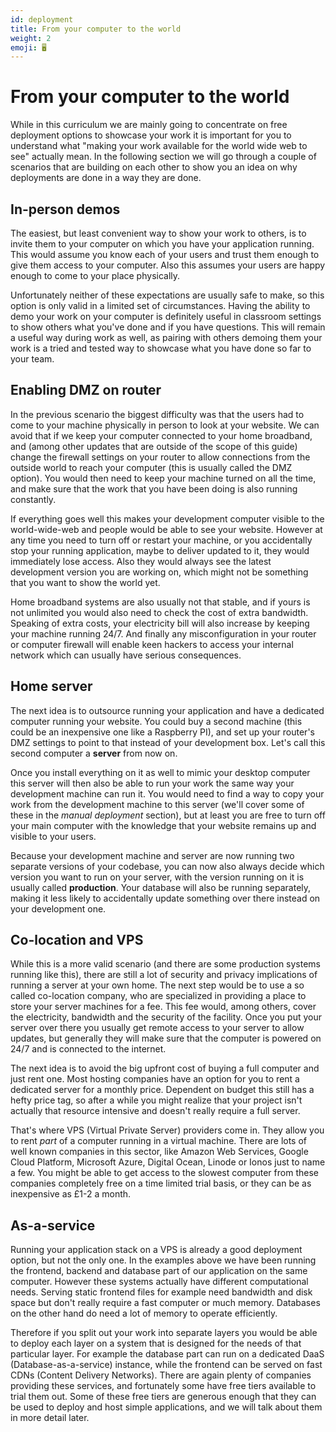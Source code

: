 ```yaml
---
id: deployment
title: From your computer to the world
weight: 2
emoji: 🖥️
---
```


# From your computer to the world

While in this curriculum we are mainly going to concentrate on free deployment options to showcase your work it is important for you to understand what "making your work available for the world wide web to see" actually mean. In the following section we will go through a couple of scenarios that are building on each other to show you an idea on why deployments are done in a way they are done.

## In-person demos

The easiest, but least convenient way to show your work to others, is to invite them to your computer on which you have your application running. This would assume you know each of your users and trust them enough to give them access to your computer. Also this assumes your users are happy enough to come to your place physically.

Unfortunately neither of these expectations are usually safe to make, so this option is only valid in a limited set of circumstances. Having the ability to demo your work on your computer is definitely useful in classroom settings to show others what you've done and if you have questions. This will remain a useful way during work as well, as pairing with others demoing them your work is a tried and tested way to showcase what you have done so far to your team.

## Enabling DMZ on router

In the previous scenario the biggest difficulty was that the users had to come to your machine physically in person to look at your website. We can avoid that if we keep your computer connected to your home broadband, and (among other updates that are outside of the scope of this guide) change the firewall settings on your router to allow connections from the outside world to reach your computer (this is usually called the DMZ option). You would then need to keep your machine turned on all the time, and make sure that the work that you have been doing is also running constantly.

If everything goes well this makes your development computer visible to the world-wide-web and people would be able to see your website. However at any time you need to turn off or restart your machine, or you accidentally stop your running application, maybe to deliver updated to it, they would immediately lose access. Also they would always see the latest development version you are working on, which might not be something that you want to show the world yet.

Home broadband systems are also usually not that stable, and if yours is not unlimited you would also need to check the cost of extra bandwidth. Speaking of extra costs, your electricity bill will also increase by keeping your machine running 24/7. And finally any misconfiguration in your router or computer firewall will enable keen hackers to access your internal network which can usually have serious consequences.

## Home server

The next idea is to outsource running your application and have a dedicated computer running your website. You could buy a second machine (this could be an inexpensive one like a Raspberry PI), and set up your router's DMZ settings to point to that instead of your development box. Let's call this second computer a **server** from now on.

Once you install everything on it as well to mimic your desktop computer this server will then also be able to run your work the same way your development machine can run it. You would need to find a way to copy your work from the development machine to this server (we'll cover some of these in the *manual deployment* section), but at least you are free to turn off your main computer with the knowledge that your website remains up and visible to your users.

Because your development machine and server are now running two separate versions of your codebase, you can now also always decide which version you want to run on your server, with the version running on it is usually called **production**. Your database will also be running separately, making it less likely to accidentally update something over there instead on your development one.

## Co-location and VPS

While this is a more valid scenario (and there are some production systems running like this), there are still a lot of security and privacy implications of running a server at your own home. The next step would be to use a so called co-location company, who are specialized in providing a place to store your server machines for a fee. This fee would, among others, cover the electricity, bandwidth and the security of the facility. Once you put your server over there you usually get remote access to your server to allow updates, but generally they will make sure that the computer is powered on 24/7 and is connected to the internet.

The next idea is to avoid the big upfront cost of buying a full computer and just rent one. Most hosting companies have an option for you to rent a dedicated server for a monthly price. Dependent on budget this still has a hefty price tag, so after a while you might realize that your project isn't actually that resource intensive and doesn't really require a full server.

That's where VPS (Virtual Private Server) providers come in. They allow you to rent *part* of a computer running in a virtual machine. There are lots of well known companies in this sector, like Amazon Web Services, Google Cloud Platform, Microsoft Azure, Digital Ocean, Linode or Ionos just to name a few. You might be able to get access to the slowest computer from these companies completely free on a time limited trial basis, or they can be as inexpensive as £1-2 a month.

## As-a-service

Running your application stack on a VPS is already a good deployment option, but not the only one. In the examples above we have been running the frontend, backend and database part of our application on the same computer. However these systems actually have different computational needs. Serving static frontend files for example need bandwidth and disk space but don't really require a fast computer or much memory. Databases on the other hand do need a lot of memory to operate efficiently.

Therefore if you split out your work into separate layers you would be able to deploy each layer on a system that is designed for the needs of that particular layer. For example the database part can run on a dedicated DaaS (Database-as-a-service) instance, while the frontend can be served on fast CDNs (Content Delivery Networks). There are again plenty of companies providing these services, and fortunately some have free tiers available to trial them out. Some of these free tiers are generous enough that they can be used to deploy and host simple applications, and we will talk about them in more detail later.
